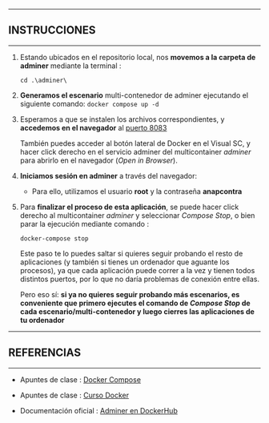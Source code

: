 ***
## INSTRUCCIONES
***

1. Estando ubicados en el repositorio local, nos **movemos a la carpeta de adminer** mediante la terminal :

    ``cd .\adminer\``

2. **Generamos el escenario** multi-contenedor de adminer ejecutando el siguiente comando:
    ``docker compose up -d``

3. Esperamos a que se instalen los archivos correspondientes, y **accedemos en el navegador** al [puerto 8083](http://localhost:8083)

   También puedes acceder al botón lateral de Docker en el Visual SC, y hacer click derecho en el servicio adminer del multicontainer _adminer_ para abrirlo en el navegador (_Open in Browser_).

4. **Iniciamos sesión en adminer** a través del navegador:
   
   - Para ello, utilizamos el usuario **root** y la contraseña **anapcontra** 

6. Para **finalizar el proceso de esta aplicación**, se puede hacer click derecho al multicontainer _adminer_ y seleccionar _Compose Stop_, o bien parar la ejecución mediante comando :

    ``docker-compose stop``

    Este paso te lo puedes saltar si quieres seguir probando el resto de aplicaciones (y también si tienes un ordenador que aguante los procesos), ya que cada aplicación puede correr a la vez y tienen todos distintos puertos, por lo que no daría problemas de conexión entre ellas.

    Pero eso sí: **si ya no quieres seguir probando más escenarios, es conveniente que primero ejecutes el comando de _Compose Stop_ de cada escenario/multi-contenedor y luego cierres las aplicaciones de tu ordenador**

***
## REFERENCIAS
***

* Apuntes de clase : [Docker Compose](https://docs.google.com/document/d/1gP0NFSej29oNDjU40f1uoAZP40tXoCN0_FqaKGWxnOw/edit#heading=h.lxcb1oq76810)

* Apuntes de clase : [Curso Docker](https://docs.google.com/document/d/1RNZN8G8lspbvcrXw_im7IgoMS7e5kS05GtlfdV6zdnU/edit)

* Documentación oficial : [Adminer en DockerHub](https://hub.docker.com/_/adminer)